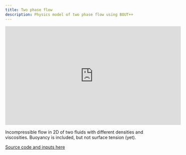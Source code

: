 ```yaml
---
title: Two phase flow
description: Physics model of two phase flow using BOUT++
---
```


<div class="video-container">
  <iframe width="560" height="315" src="https://www.youtube.com/embed/Ewi01r_h2J0" frameborder="0" allowfullscreen></iframe>
</div>

Incompressible flow in 2D of two fluids with different densities and viscosities. 
Buoyancy is included, but not surface tension (yet).

[Source code and inputs here](https://github.com/bendudson/two-phase-flow)

